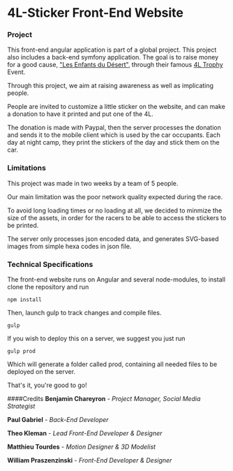 # 4L-Sticker Front-End Website

### Project
This front-end angular application is part of a global project. This project also includes a back-end symfony application.
The goal is to raise money for a good cause, ["Les Enfants du Désert"](http://http://enfantsdudesert.org/), through their famous [4L Trophy](http://www.4ltrophy.com/) Event.

Through this project, we aim at raising awareness as well as implicating people.

People are invited to customize a little sticker on the website, and can make a donation to have it printed and put one of the 4L.

The donation is made with Paypal, then the server processes the donation and sends it to the mobile client which is used by the car occupants. Each day at night camp, they print the stickers of the day and stick them on the car.

### Limitations
This project was made in two weeks by a team of 5 people. 

Our main limitation was the poor network quality expected during the race. 

To avoid long loading times or no loading at all, we decided to minmize the size of the assets, in order for the racers to be able to access the stickers to be printed.

The server only processes json encoded data, and generates SVG-based images from simple hexa codes in json file.

### Technical Specifications

The front-end website runs on Angular and several node-modules, to install 
clone the repository and run

```
npm install
```
Then, launch gulp to track changes and compile files.

```
gulp
```

If you wish to deploy this on a server, we suggest you just run

```
gulp prod
```
Which will generate a folder called prod, containing all needed files to be deployed on the server.

That's it, you're good to go!



####Credits
**Benjamin Chareyron** - *Project Manager, Social Media Strategist*

**Paul Gabriel** - *Back-End Developer*

**Theo Kleman** - *Lead Front-End Developer & Designer*

**Matthieu Tourdes** - *Motion Designer & 3D Modelist*

**William Praszenzinski** - *Front-End Developer & Designer*
